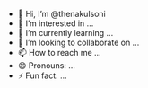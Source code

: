 - 👋 Hi, I’m @thenakulsoni
- 👀 I’m interested in ...
- 🌱 I’m currently learning ...
- 💞️ I’m looking to collaborate on ...
- 📫 How to reach me ...
- 😄 Pronouns: ...
- ⚡ Fun fact: ...

<!---
thenakulsoni/thenakulsoni is a ✨ special ✨ repository because its `README.md` (this file) appears on your GitHub profile.
You can click the Preview link to take a look at your changes.
--->
